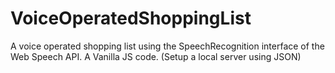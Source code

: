 # VoiceOperatedShoppingList
A voice operated shopping list using the SpeechRecognition interface of the Web Speech API.
A Vanilla JS code. (Setup a local server using JSON)
